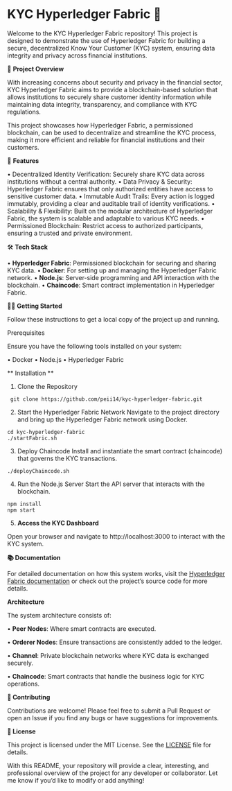 # KYC Hyperledger Fabric 🔐

Welcome to the KYC Hyperledger Fabric repository! This project is designed to demonstrate the use of Hyperledger Fabric for building a secure, decentralized Know Your Customer (KYC) system, ensuring data integrity and privacy across financial institutions.

🚀 **Project Overview**

With increasing concerns about security and privacy in the financial sector, KYC Hyperledger Fabric aims to provide a blockchain-based solution that allows institutions to securely share customer identity information while maintaining data integrity, transparency, and compliance with KYC regulations.

This project showcases how Hyperledger Fabric, a permissioned blockchain, can be used to decentralize and streamline the KYC process, making it more efficient and reliable for financial institutions and their customers.

🌟 **Features**

•	Decentralized Identity Verification: Securely share KYC data across institutions without a central authority.
•	Data Privacy & Security: Hyperledger Fabric ensures that only authorized entities have access to sensitive customer data.
•	Immutable Audit Trails: Every action is logged immutably, providing a clear and auditable trail of identity verifications.
•	Scalability & Flexibility: Built on the modular architecture of Hyperledger Fabric, the system is scalable and adaptable to various KYC needs.
•	Permissioned Blockchain: Restrict access to authorized participants, ensuring a trusted and private environment.

🛠️ **Tech Stack**

•	**Hyperledger Fabric**: Permissioned blockchain for securing and sharing KYC data.
•	**Docker**: For setting up and managing the Hyperledger Fabric network.
•	**Node.js**: Server-side programming and API interaction with the blockchain.
•	**Chaincode**: Smart contract implementation in Hyperledger Fabric.

🧑‍💻 **Getting Started**

Follow these instructions to get a local copy of the project up and running.

Prerequisites

Ensure you have the following tools installed on your system:

•	Docker
•	Node.js
•	Hyperledger Fabric

** Installation **

1.	Clone the Repository
 
```
 git clone https://github.com/peii14/kyc-hyperledger-fabric.git
```
2.  Start the Hyperledger Fabric Network
Navigate to the project directory and bring up the Hyperledger Fabric network using Docker.

```
cd kyc-hyperledger-fabric
./startFabric.sh
```
3. Deploy Chaincode
Install and instantiate the smart contract (chaincode) that governs the KYC transactions.
```
./deployChaincode.sh
```

4. Run the Node.js Server
Start the API server that interacts with the blockchain.
```
npm install
npm start
```

5. **Access the KYC Dashboard**

Open your browser and navigate to http://localhost:3000 to interact with the KYC system.

  

**📚 Documentation**

  

For detailed documentation on how this system works, visit the [Hyperledger Fabric documentation](https://hyperledger-fabric.readthedocs.io/) or check out the project’s source code for more details.

  

**Architecture**

  

The system architecture consists of:

  

• **Peer Nodes**: Where smart contracts are executed.

• **Orderer Nodes**: Ensure transactions are consistently added to the ledger.

• **Channel**: Private blockchain networks where KYC data is exchanged securely.

• **Chaincode**: Smart contracts that handle the business logic for KYC operations.

  

**🤝 Contributing**

  

Contributions are welcome! Please feel free to submit a Pull Request or open an Issue if you find any bugs or have suggestions for improvements.

  

**📜 License**

  

This project is licensed under the MIT License. See the [LICENSE](./LICENSE) file for details.

  

With this README, your repository will provide a clear, interesting, and professional overview of the project for any developer or collaborator. Let me know if you’d like to modify or add anything!


